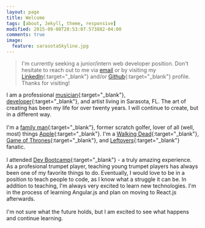 ```yaml
---
layout: page
title: Welcome
tags: [about, Jekyll, theme, responsive]
modified: 2015-09-08T20:53:07.573882-04:00
comments: true
image:
  feature: sarasotaSkyline.jpg
---
```


> I'm currently seeking a junior/intern web developer position. Don't hesitate to reach out to me via [email](mailto:dev.artist15@gmail.com) or by visiting my [LinkedIn](https://www.linkedin.com/pub/gregory-knudsen/41/b33/64){:target="_blank"} and/or [Github](https://github.com/gregknudsen){:target="_blank"} profile. Thanks for visiting!

I am a professional [musician](http://www.sarasotaorchestra.org/our-musicians/trumpet/greg-knudsen?referer=trombinoscope){:target="_blank"}, [developer](http://www.github.com/gregknudsen){:target="_blank"}, and artist living in Sarasota, FL. The art of creating has been my life for over twenty years. I will continue to create, but in a different way.<br><br>
I'm a [family man](http://imgur.com/BAKjeyD){:target="_blank"}, <span id="former">former</span> scratch golfer, lover of all (well, most) things [Apple](http://www.apple.com){:target="_blank"}. I'm a [Walking Dead](http://www.amc.com/shows/the-walking-dead){:target="_blank"}, [Game of Thrones](http://www.hbo.com/game-of-thrones){:target="_blank"}, and [Leftovers](http://www.hbo.com/the-leftovers){:target="_blank"} fanatic.<br><br>
I attended [Dev Bootcamp](http://devbootcamp.com/locations/new-york/){:target="_blank"} - a truly amazing experience. As a profesional trumpet player, teaching young trumpet players has always been one of my favorite things to do. Eventually, I would love to be in a position to teach people to code, as I know what a struggle it can be. 
In addition to teaching, I'm always very excited to learn new technologies. I'm in the process of learning Angular.js and plan on moving to React.js afterwards.<br><br>
I'm not sure what the future holds, but I am excited to see what happens and continue learning.<br><br>



